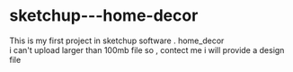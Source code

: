 # sketchup---home-decor
This is my first project in sketchup software . home_decor
<br>
i can't upload larger than 100mb file so , contect me i will provide a design file
